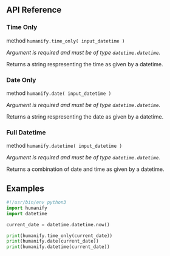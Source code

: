 ## API Reference

### Time Only

method `humanify.time_only( input_datetime )`

*Argument is required and must be of type `datetime.datetime`.*

Returns a string respresenting the time as given by a datetime.

### Date Only

method `humanify.date( input_datetime )`

*Argument is required and must be of type `datetime.datetime`.*

Returns a string respresenting the date as given by a datetime.

### Full Datetime

method `humanify.datetime( input_datetime )`

*Argument is required and must be of type `datetime.datetime`.*

Returns a combination of date and time as given by a datetime.

## Examples

```python
#!/usr/bin/env python3
import humanify
import datetime

current_date = datetime.datetime.now()

print(humanify.time_only(current_date))
print(humanify.date(current_date))
print(humanify.datetime(current_date))
```
